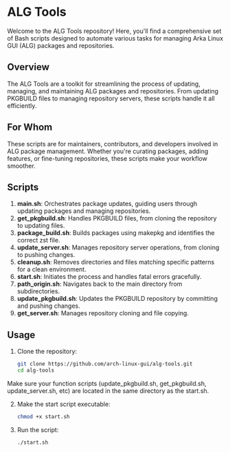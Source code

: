# ALG Tools

Welcome to the ALG Tools repository! Here, you'll find a comprehensive set of Bash scripts designed to automate various tasks for managing Arka Linux GUI (ALG) packages and repositories.

## Overview

The ALG Tools are a toolkit for streamlining the process of updating, managing, and maintaining ALG packages and repositories. From updating PKGBUILD files to managing repository servers, these scripts handle it all efficiently.

## For Whom

These scripts are for maintainers, contributors, and developers involved in ALG package management. Whether you're curating packages, adding features, or fine-tuning repositories, these scripts make your workflow smoother.

## Scripts

1. **main.sh**: Orchestrates package updates, guiding users through updating packages and managing repositories.
2. **get_pkgbuild.sh**: Handles PKGBUILD files, from cloning the repository to updating files.
3. **package_build.sh**: Builds packages using makepkg and identifies the correct zst file.
4. **update_server.sh**: Manages repository server operations, from cloning to pushing changes.
5. **cleanup.sh**: Removes directories and files matching specific patterns for a clean environment.
6. **start.sh**: Initiates the process and handles fatal errors gracefully.
7. **path_origin.sh**: Navigates back to the main directory from subdirectories.
8. **update_pkgbuild.sh**: Updates the PKGBUILD repository by committing and pushing changes.
9. **get_server.sh**: Manages repository cloning and file copying.

## Usage

1. Clone the repository:

   ```bash
   git clone https://github.com/arch-linux-gui/alg-tools.git
   cd alg-tools

Make sure your function scripts (update_pkgbuild.sh, get_pkgbuild.sh, update_server.sh, etc) are located in the same directory as the start.sh.

2. Make the start script executable:

   ```bash
   chmod +x start.sh

3. Run the script:

   ```bash
   ./start.sh

